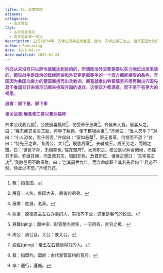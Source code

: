 ```yaml
---
title: 16、展喜犒师
aliases: 
categories:
  - 古文笔记
tags:
  - 古文观止笔记
  - 古文观止卷一笔记
description: 公元前634年，齐孝公派兵征伐鲁国。此时，齐桓公虽已故去，但齐国国力依旧不容小觑。鲁国害怕齐国，就派大臣展喜作为使者去犒劳齐师，说退齐孝公。展喜不辱使命，成功解了鲁国之围。
author: Rensiming
date: 2025-04-24
date modified: 2025-04-24
---
```


<span style="color: #843fa1;">**外交从来没有只以辞令就能达到目的的，所谓政治外交都是要以实力地位出发来谈的，都说战争是政治的延续而讲和外交更是需要争的一个双方都能接受的条件，齐国因为鲁国向南方的楚国靠拢而出兵教训，展喜就拿出牲畜犒劳齐师再搬出齐国先君于鲁国交好来表示归顺来换取齐国的退兵，这使双方都满意，而不至于有更大的祸患。**</span>

<span style="color: #843fa1;">**展禽：柳下惠、柳下季**</span>

<span style="color: #843fa1;">**相关故事:展禽使乙喜以膏沫犒师**</span>

齐孝公伐我北鄙[^1]，公使展喜犒师[^2]，使受命于展禽[^3]。齐侯未入竟，展喜从之，曰：“寡君闻君亲举玉趾，将辱于敝邑，使下臣犒执事[^4]。”齐侯曰：“鲁人恐乎？”对曰：“小人恐矣，君子则否。”齐侯曰：“室如悬罄[^5]，野无青草，何恃而不恐？”对曰：“恃先王之命。昔周公、大公[^6]，股肱周室[^7]，夹辅成王。成王劳之，而赐之盟。曰：‘世世子孙，无相害也。’载在盟府[^8]，太师职之。桓公是以纠合诸侯，而谋其不协，弥缝其阙，而匡救其灾，昭旧职也。及君即位，诸侯之望曰：‘其率桓之功[^9]。’我敝邑用不敢保聚，曰：‘岂其嗣世九年，而弃命废职？其若先君何？’君必不然。恃此以不恐。”齐侯乃还。

[^1]:我：指鲁国。

[^2]:展喜：人名，鲁国大夫，展禽的弟弟。

[^3]:展禽：姓展，名获。

[^4]:执事：原指君主左右办事的人，实指齐孝公，这里是客气的说法。

[^5]:悬罄(qìnɡ)：器中空。形容屋内空空，一无所有，贫穷之极。

[^6]:周公：周公旦。大公：姜太公。

[^7]:股肱(ɡōnɡ)：帝王左右辅助得力的人。

[^8]:载：指盟约。盟府：古代掌管盟约的官府。

[^9]:率：遵行，遵循。
